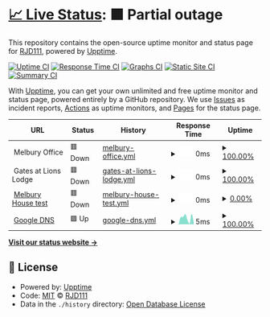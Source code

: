 # [📈 Live Status](https://ieouptime.dixonservers.co.uk): <!--live status--> **🟧 Partial outage**

This repository contains the open-source uptime monitor and status page for [RJD111](https://ieouptime.dixonservers.co.uk), powered by [Upptime](https://github.com/upptime/upptime).

[![Uptime CI](https://github.com/RJD111/IEO-Uptime/workflows/Uptime%20CI/badge.svg)](https://github.com/RJD111/IEO-Uptime/actions?query=workflow%3A%22Uptime+CI%22)
[![Response Time CI](https://github.com/RJD111/IEO-Uptime/workflows/Response%20Time%20CI/badge.svg)](https://github.com/RJD111/IEO-Uptime/actions?query=workflow%3A%22Response+Time+CI%22)
[![Graphs CI](https://github.com/RJD111/IEO-Uptime/workflows/Graphs%20CI/badge.svg)](https://github.com/RJD111/IEO-Uptime/actions?query=workflow%3A%22Graphs+CI%22)
[![Static Site CI](https://github.com/RJD111/IEO-Uptime/workflows/Static%20Site%20CI/badge.svg)](https://github.com/RJD111/IEO-Uptime/actions?query=workflow%3A%22Static+Site+CI%22)
[![Summary CI](https://github.com/RJD111/IEO-Uptime/workflows/Summary%20CI/badge.svg)](https://github.com/RJD111/IEO-Uptime/actions?query=workflow%3A%22Summary+CI%22)

With [Upptime](https://upptime.js.org), you can get your own unlimited and free uptime monitor and status page, powered entirely by a GitHub repository. We use [Issues](https://github.com/RJD111/IEO-Uptime/issues) as incident reports, [Actions](https://github.com/RJD111/IEO-Uptime/actions) as uptime monitors, and [Pages](https://ieouptime.dixonservers.co.uk) for the status page.

<!--start: status pages-->
<!-- This summary is generated by Upptime (https://github.com/upptime/upptime) -->
<!-- Do not edit this manually, your changes will be overwritten -->
<!-- prettier-ignore -->
| URL | Status | History | Response Time | Uptime |
| --- | ------ | ------- | ------------- | ------ |
| <img alt="" src="https://icons.duckduckgo.com/ip3/null.ico" height="13"> Melbury Office | 🟥 Down | [melbury-office.yml](https://github.com/RJD111/IEO-Uptime/commits/HEAD/history/melbury-office.yml) | <details><summary><img alt="Response time graph" src="./graphs/melbury-office/response-time-week.png" height="20"> 0ms</summary><br><a href="https://ieouptime.dixonservers.co.uk/history/melbury-office"><img alt="Response time 0" src="https://img.shields.io/endpoint?url=https%3A%2F%2Fraw.githubusercontent.com%2FRJD111%2FIEO-Uptime%2FHEAD%2Fapi%2Fmelbury-office%2Fresponse-time.json"></a><br><a href="https://ieouptime.dixonservers.co.uk/history/melbury-office"><img alt="24-hour response time 0" src="https://img.shields.io/endpoint?url=https%3A%2F%2Fraw.githubusercontent.com%2FRJD111%2FIEO-Uptime%2FHEAD%2Fapi%2Fmelbury-office%2Fresponse-time-day.json"></a><br><a href="https://ieouptime.dixonservers.co.uk/history/melbury-office"><img alt="7-day response time 0" src="https://img.shields.io/endpoint?url=https%3A%2F%2Fraw.githubusercontent.com%2FRJD111%2FIEO-Uptime%2FHEAD%2Fapi%2Fmelbury-office%2Fresponse-time-week.json"></a><br><a href="https://ieouptime.dixonservers.co.uk/history/melbury-office"><img alt="30-day response time 0" src="https://img.shields.io/endpoint?url=https%3A%2F%2Fraw.githubusercontent.com%2FRJD111%2FIEO-Uptime%2FHEAD%2Fapi%2Fmelbury-office%2Fresponse-time-month.json"></a><br><a href="https://ieouptime.dixonservers.co.uk/history/melbury-office"><img alt="1-year response time 0" src="https://img.shields.io/endpoint?url=https%3A%2F%2Fraw.githubusercontent.com%2FRJD111%2FIEO-Uptime%2FHEAD%2Fapi%2Fmelbury-office%2Fresponse-time-year.json"></a></details> | <details><summary><a href="https://ieouptime.dixonservers.co.uk/history/melbury-office">100.00%</a></summary><a href="https://ieouptime.dixonservers.co.uk/history/melbury-office"><img alt="All-time uptime 100.00%" src="https://img.shields.io/endpoint?url=https%3A%2F%2Fraw.githubusercontent.com%2FRJD111%2FIEO-Uptime%2FHEAD%2Fapi%2Fmelbury-office%2Fuptime.json"></a><br><a href="https://ieouptime.dixonservers.co.uk/history/melbury-office"><img alt="24-hour uptime 100.00%" src="https://img.shields.io/endpoint?url=https%3A%2F%2Fraw.githubusercontent.com%2FRJD111%2FIEO-Uptime%2FHEAD%2Fapi%2Fmelbury-office%2Fuptime-day.json"></a><br><a href="https://ieouptime.dixonservers.co.uk/history/melbury-office"><img alt="7-day uptime 100.00%" src="https://img.shields.io/endpoint?url=https%3A%2F%2Fraw.githubusercontent.com%2FRJD111%2FIEO-Uptime%2FHEAD%2Fapi%2Fmelbury-office%2Fuptime-week.json"></a><br><a href="https://ieouptime.dixonservers.co.uk/history/melbury-office"><img alt="30-day uptime 100.00%" src="https://img.shields.io/endpoint?url=https%3A%2F%2Fraw.githubusercontent.com%2FRJD111%2FIEO-Uptime%2FHEAD%2Fapi%2Fmelbury-office%2Fuptime-month.json"></a><br><a href="https://ieouptime.dixonservers.co.uk/history/melbury-office"><img alt="1-year uptime 100.00%" src="https://img.shields.io/endpoint?url=https%3A%2F%2Fraw.githubusercontent.com%2FRJD111%2FIEO-Uptime%2FHEAD%2Fapi%2Fmelbury-office%2Fuptime-year.json"></a></details>
| <img alt="" src="https://icons.duckduckgo.com/ip3/null.ico" height="13"> Gates at Lions Lodge | 🟥 Down | [gates-at-lions-lodge.yml](https://github.com/RJD111/IEO-Uptime/commits/HEAD/history/gates-at-lions-lodge.yml) | <details><summary><img alt="Response time graph" src="./graphs/gates-at-lions-lodge/response-time-week.png" height="20"> 0ms</summary><br><a href="https://ieouptime.dixonservers.co.uk/history/gates-at-lions-lodge"><img alt="Response time 0" src="https://img.shields.io/endpoint?url=https%3A%2F%2Fraw.githubusercontent.com%2FRJD111%2FIEO-Uptime%2FHEAD%2Fapi%2Fgates-at-lions-lodge%2Fresponse-time.json"></a><br><a href="https://ieouptime.dixonservers.co.uk/history/gates-at-lions-lodge"><img alt="24-hour response time 0" src="https://img.shields.io/endpoint?url=https%3A%2F%2Fraw.githubusercontent.com%2FRJD111%2FIEO-Uptime%2FHEAD%2Fapi%2Fgates-at-lions-lodge%2Fresponse-time-day.json"></a><br><a href="https://ieouptime.dixonservers.co.uk/history/gates-at-lions-lodge"><img alt="7-day response time 0" src="https://img.shields.io/endpoint?url=https%3A%2F%2Fraw.githubusercontent.com%2FRJD111%2FIEO-Uptime%2FHEAD%2Fapi%2Fgates-at-lions-lodge%2Fresponse-time-week.json"></a><br><a href="https://ieouptime.dixonservers.co.uk/history/gates-at-lions-lodge"><img alt="30-day response time 0" src="https://img.shields.io/endpoint?url=https%3A%2F%2Fraw.githubusercontent.com%2FRJD111%2FIEO-Uptime%2FHEAD%2Fapi%2Fgates-at-lions-lodge%2Fresponse-time-month.json"></a><br><a href="https://ieouptime.dixonservers.co.uk/history/gates-at-lions-lodge"><img alt="1-year response time 0" src="https://img.shields.io/endpoint?url=https%3A%2F%2Fraw.githubusercontent.com%2FRJD111%2FIEO-Uptime%2FHEAD%2Fapi%2Fgates-at-lions-lodge%2Fresponse-time-year.json"></a></details> | <details><summary><a href="https://ieouptime.dixonservers.co.uk/history/gates-at-lions-lodge">100.00%</a></summary><a href="https://ieouptime.dixonservers.co.uk/history/gates-at-lions-lodge"><img alt="All-time uptime 100.00%" src="https://img.shields.io/endpoint?url=https%3A%2F%2Fraw.githubusercontent.com%2FRJD111%2FIEO-Uptime%2FHEAD%2Fapi%2Fgates-at-lions-lodge%2Fuptime.json"></a><br><a href="https://ieouptime.dixonservers.co.uk/history/gates-at-lions-lodge"><img alt="24-hour uptime 100.00%" src="https://img.shields.io/endpoint?url=https%3A%2F%2Fraw.githubusercontent.com%2FRJD111%2FIEO-Uptime%2FHEAD%2Fapi%2Fgates-at-lions-lodge%2Fuptime-day.json"></a><br><a href="https://ieouptime.dixonservers.co.uk/history/gates-at-lions-lodge"><img alt="7-day uptime 100.00%" src="https://img.shields.io/endpoint?url=https%3A%2F%2Fraw.githubusercontent.com%2FRJD111%2FIEO-Uptime%2FHEAD%2Fapi%2Fgates-at-lions-lodge%2Fuptime-week.json"></a><br><a href="https://ieouptime.dixonservers.co.uk/history/gates-at-lions-lodge"><img alt="30-day uptime 100.00%" src="https://img.shields.io/endpoint?url=https%3A%2F%2Fraw.githubusercontent.com%2FRJD111%2FIEO-Uptime%2FHEAD%2Fapi%2Fgates-at-lions-lodge%2Fuptime-month.json"></a><br><a href="https://ieouptime.dixonservers.co.uk/history/gates-at-lions-lodge"><img alt="1-year uptime 100.00%" src="https://img.shields.io/endpoint?url=https%3A%2F%2Fraw.githubusercontent.com%2FRJD111%2FIEO-Uptime%2FHEAD%2Fapi%2Fgates-at-lions-lodge%2Fuptime-year.json"></a></details>
| <img alt="" src="https://icons.duckduckgo.com/ip3/null.ico" height="13"> [Melbury House test](185.67.235.5) | 🟥 Down | [melbury-house-test.yml](https://github.com/RJD111/IEO-Uptime/commits/HEAD/history/melbury-house-test.yml) | <details><summary><img alt="Response time graph" src="./graphs/melbury-house-test/response-time-week.png" height="20"> 0ms</summary><br><a href="https://ieouptime.dixonservers.co.uk/history/melbury-house-test"><img alt="Response time 0" src="https://img.shields.io/endpoint?url=https%3A%2F%2Fraw.githubusercontent.com%2FRJD111%2FIEO-Uptime%2FHEAD%2Fapi%2Fmelbury-house-test%2Fresponse-time.json"></a><br><a href="https://ieouptime.dixonservers.co.uk/history/melbury-house-test"><img alt="24-hour response time 0" src="https://img.shields.io/endpoint?url=https%3A%2F%2Fraw.githubusercontent.com%2FRJD111%2FIEO-Uptime%2FHEAD%2Fapi%2Fmelbury-house-test%2Fresponse-time-day.json"></a><br><a href="https://ieouptime.dixonservers.co.uk/history/melbury-house-test"><img alt="7-day response time 0" src="https://img.shields.io/endpoint?url=https%3A%2F%2Fraw.githubusercontent.com%2FRJD111%2FIEO-Uptime%2FHEAD%2Fapi%2Fmelbury-house-test%2Fresponse-time-week.json"></a><br><a href="https://ieouptime.dixonservers.co.uk/history/melbury-house-test"><img alt="30-day response time 0" src="https://img.shields.io/endpoint?url=https%3A%2F%2Fraw.githubusercontent.com%2FRJD111%2FIEO-Uptime%2FHEAD%2Fapi%2Fmelbury-house-test%2Fresponse-time-month.json"></a><br><a href="https://ieouptime.dixonservers.co.uk/history/melbury-house-test"><img alt="1-year response time 0" src="https://img.shields.io/endpoint?url=https%3A%2F%2Fraw.githubusercontent.com%2FRJD111%2FIEO-Uptime%2FHEAD%2Fapi%2Fmelbury-house-test%2Fresponse-time-year.json"></a></details> | <details><summary><a href="https://ieouptime.dixonservers.co.uk/history/melbury-house-test">0.00%</a></summary><a href="https://ieouptime.dixonservers.co.uk/history/melbury-house-test"><img alt="All-time uptime 0.00%" src="https://img.shields.io/endpoint?url=https%3A%2F%2Fraw.githubusercontent.com%2FRJD111%2FIEO-Uptime%2FHEAD%2Fapi%2Fmelbury-house-test%2Fuptime.json"></a><br><a href="https://ieouptime.dixonservers.co.uk/history/melbury-house-test"><img alt="24-hour uptime 0.00%" src="https://img.shields.io/endpoint?url=https%3A%2F%2Fraw.githubusercontent.com%2FRJD111%2FIEO-Uptime%2FHEAD%2Fapi%2Fmelbury-house-test%2Fuptime-day.json"></a><br><a href="https://ieouptime.dixonservers.co.uk/history/melbury-house-test"><img alt="7-day uptime 0.00%" src="https://img.shields.io/endpoint?url=https%3A%2F%2Fraw.githubusercontent.com%2FRJD111%2FIEO-Uptime%2FHEAD%2Fapi%2Fmelbury-house-test%2Fuptime-week.json"></a><br><a href="https://ieouptime.dixonservers.co.uk/history/melbury-house-test"><img alt="30-day uptime 0.00%" src="https://img.shields.io/endpoint?url=https%3A%2F%2Fraw.githubusercontent.com%2FRJD111%2FIEO-Uptime%2FHEAD%2Fapi%2Fmelbury-house-test%2Fuptime-month.json"></a><br><a href="https://ieouptime.dixonservers.co.uk/history/melbury-house-test"><img alt="1-year uptime 0.00%" src="https://img.shields.io/endpoint?url=https%3A%2F%2Fraw.githubusercontent.com%2FRJD111%2FIEO-Uptime%2FHEAD%2Fapi%2Fmelbury-house-test%2Fuptime-year.json"></a></details>
| <img alt="" src="https://icons.duckduckgo.com/ip3/null.ico" height="13"> [Google DNS](8.8.8.8) | 🟩 Up | [google-dns.yml](https://github.com/RJD111/IEO-Uptime/commits/HEAD/history/google-dns.yml) | <details><summary><img alt="Response time graph" src="./graphs/google-dns/response-time-week.png" height="20"> 5ms</summary><br><a href="https://ieouptime.dixonservers.co.uk/history/google-dns"><img alt="Response time 4" src="https://img.shields.io/endpoint?url=https%3A%2F%2Fraw.githubusercontent.com%2FRJD111%2FIEO-Uptime%2FHEAD%2Fapi%2Fgoogle-dns%2Fresponse-time.json"></a><br><a href="https://ieouptime.dixonservers.co.uk/history/google-dns"><img alt="24-hour response time 6" src="https://img.shields.io/endpoint?url=https%3A%2F%2Fraw.githubusercontent.com%2FRJD111%2FIEO-Uptime%2FHEAD%2Fapi%2Fgoogle-dns%2Fresponse-time-day.json"></a><br><a href="https://ieouptime.dixonservers.co.uk/history/google-dns"><img alt="7-day response time 5" src="https://img.shields.io/endpoint?url=https%3A%2F%2Fraw.githubusercontent.com%2FRJD111%2FIEO-Uptime%2FHEAD%2Fapi%2Fgoogle-dns%2Fresponse-time-week.json"></a><br><a href="https://ieouptime.dixonservers.co.uk/history/google-dns"><img alt="30-day response time 4" src="https://img.shields.io/endpoint?url=https%3A%2F%2Fraw.githubusercontent.com%2FRJD111%2FIEO-Uptime%2FHEAD%2Fapi%2Fgoogle-dns%2Fresponse-time-month.json"></a><br><a href="https://ieouptime.dixonservers.co.uk/history/google-dns"><img alt="1-year response time 4" src="https://img.shields.io/endpoint?url=https%3A%2F%2Fraw.githubusercontent.com%2FRJD111%2FIEO-Uptime%2FHEAD%2Fapi%2Fgoogle-dns%2Fresponse-time-year.json"></a></details> | <details><summary><a href="https://ieouptime.dixonservers.co.uk/history/google-dns">100.00%</a></summary><a href="https://ieouptime.dixonservers.co.uk/history/google-dns"><img alt="All-time uptime 99.16%" src="https://img.shields.io/endpoint?url=https%3A%2F%2Fraw.githubusercontent.com%2FRJD111%2FIEO-Uptime%2FHEAD%2Fapi%2Fgoogle-dns%2Fuptime.json"></a><br><a href="https://ieouptime.dixonservers.co.uk/history/google-dns"><img alt="24-hour uptime 100.00%" src="https://img.shields.io/endpoint?url=https%3A%2F%2Fraw.githubusercontent.com%2FRJD111%2FIEO-Uptime%2FHEAD%2Fapi%2Fgoogle-dns%2Fuptime-day.json"></a><br><a href="https://ieouptime.dixonservers.co.uk/history/google-dns"><img alt="7-day uptime 100.00%" src="https://img.shields.io/endpoint?url=https%3A%2F%2Fraw.githubusercontent.com%2FRJD111%2FIEO-Uptime%2FHEAD%2Fapi%2Fgoogle-dns%2Fuptime-week.json"></a><br><a href="https://ieouptime.dixonservers.co.uk/history/google-dns"><img alt="30-day uptime 100.00%" src="https://img.shields.io/endpoint?url=https%3A%2F%2Fraw.githubusercontent.com%2FRJD111%2FIEO-Uptime%2FHEAD%2Fapi%2Fgoogle-dns%2Fuptime-month.json"></a><br><a href="https://ieouptime.dixonservers.co.uk/history/google-dns"><img alt="1-year uptime 99.16%" src="https://img.shields.io/endpoint?url=https%3A%2F%2Fraw.githubusercontent.com%2FRJD111%2FIEO-Uptime%2FHEAD%2Fapi%2Fgoogle-dns%2Fuptime-year.json"></a></details>

<!--end: status pages-->

[**Visit our status website →**](https://ieouptime.dixonservers.co.uk)

## 📄 License

- Powered by: [Upptime](https://github.com/upptime/upptime)
- Code: [MIT](./LICENSE) © [RJD111](https://ieouptime.dixonservers.co.uk)
- Data in the `./history` directory: [Open Database License](https://opendatacommons.org/licenses/odbl/1-0/)
